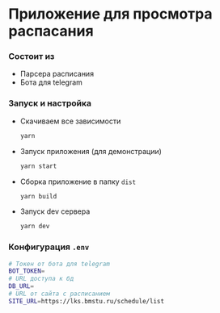 # Приложение для просмотра распасания

### Состоит из

- Парсера расписания
- Бота для telegram

### Запуск и настройка

- Скачиваем все зависимости

  ```bash
  yarn
  ```

- Запуск приложения (для демонстрации)

  ```bash
  yarn start
  ```

- Сборка приложение в папку `dist`

  ```bash
  yarn build
  ```

- Запуск dev сервера

  ```bash
  yarn dev
  ```

### Конфигурация `.env`

```bash
# Токен от бота для telegram
BOT_TOKEN=
# URL доступа к бд
DB_URL=
# URL от сайта с расписанием
SITE_URL=https://lks.bmstu.ru/schedule/list
```
